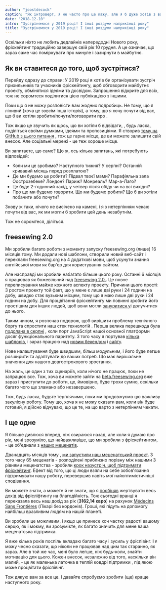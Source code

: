 ```yaml
---
author: "joostdecock"
caption: "Як інтроверт, я не часто про це кажу, але я б дуже хотів з вами познайомитися."
date: "2018-12-10"
intro: "Зустрінемося у 2019 році! І інші роздуми наприкінці року"
title: "Зустрінемося у 2019 році! І інші роздуми наприкінці року"
---
```



Оскільки ніхто не любить дедлайнів напередодні Нового року, фріскейтинг традиційно завершує свій рік 10 грудня. А це означає, що зараз саме час поміркувати про минуле і зазирнути в майбутнє.

## Як ви ставитеся до того, щоб зустрітися?

Перейду одразу до справи: У 2019 році я хотів би організувати зустріч прихильників та учасників фріскейтингу, щоб обговорити майбутнє проекту, обмінятися ідеями та досвідом. Запрошення відкрите для всіх, тож не соромтеся поділитися цією публікацією з іншими.

Поки що я не можу розповісти вам жодних подробиць. Не тому, що я лінивий (хоча це зовсім інша історія), а тому, що я хочу почути від вас, що б ви хотіли зробити/почути/поговорити про .

Тож якщо це звучить як щось, що ви хотіли б відвідати, , будь ласка, поділіться своїми думками, ідеями та пропозиціями. Я створив [тему на GitHub з цього питання](https://github.com/freesewing/meetup/issues/1) , тож це гарне місце, де ви можете залишити свій внесок. Але соціальні мережі - це теж хороше місце.

Ви запитаєте, що саме? Що ж, ось кілька запитань, які потребують відповідей:

 - Коли ми це зробимо? Наступного тижня? У серпні? Останній кривавий місяць перед розплатою?
 - Де ми будемо це робити? Підвал твоєї мами? Парафіяльна зала Оострозебеке? Лондон? Париж? Монреаль? Мар-а-Лаго?
 - Це буде 2-годинний захід, у четвер після обіду чи на всі вихідні?
 - Про що ми будемо говорити. Що ми будемо робити? Що б ви хотіли побачити або почути?


Знову ж таки, нічого не висічено на камені, і я з нетерпінням чекаю почути від вас, як ми могли б зробити цей день незабутнім.

Тож не соромтеся, діліться.

## freesewing 2.0

Ми зробили багато роботи з моменту запуску freesewing.org (лише) 16 місяців тому. Ми додали нові шаблони, створили новий веб-сайт і переклали freesewing.org на 4 додаткові мови, щоб усунути знання англійської мови як бар'єр для користування сайтом.

Але насправді ми зробили набагато більше цього року. Останні 6 місяців я працював як божевільний над [freesewing 2.0.](https://github.com/freesewing/freesewing). Це повне переписування майже кожного аспекту проекту. Причини цього прості: З ростом проекту той факт, що у мене є лише дві руки і 24 години на добу, швидко стає вузьким місцем, тому що я маю лише дві руки і 24 години на добу. Для процвітання фріскейтингу ми повинні зробити його простішим для інших людей, щоб вони могли [зануритися у](https://developer.freesewing.org)і долучитися до нього.

Таким чином, я розпочав подорож, щоб вирішити проблему технічного боргу та спростити наш стек технологій . Перша велика перешкода була [подолана в серпні](/blog/announcing-freesewing-library) , коли порт JavaScript нашої основної платформи досяг функціонального паритету. З того часу я портував [кілька шаблонів](https://github.com/freesewing/patterns), і зараз працюю над [новим бекендом](https://github.com/freesewing/backend) і [сайту](https://github.com/freesewing/website).

Нове налаштування буде швидшим, більш модульним, і його буде легше розширити та адаптувати до ваших потреб. Що має вирішальне значення для нашого довгострокового зростання.

На жаль, це один з тих сценаріїв, коли нічого не працює, поки не запрацює все. Тож, хоча ви можете зайти на [beta.freesewing.org](https://beta.freesewing.org) вже зараз і приступити до роботи, це, ймовірно, буде трохи сумно, оскільки багато чого ще зламано або незавершено.

Тож, будь ласка, будьте терплячими, поки ми продовжуємо цю важливу закулісну роботу. Тому що, хоча я не можу сказати вам, коли він буде готовий, я дійсно відчуваю, що це те, на що варто з нетерпінням чекати.

## І ще одне

Я більше дивлюся вперед, ніж озираюся назад, але коли я думаю про рік, мені зрозуміло, що найважливіше, що ми зробили з фріскейтингом, - це об'єднали з [наших меценатів](/community/who/patrons).

Дванадцять місяців тому , [ми запустили наш меценатський проект](/blog/calling-all-patrons). З того часу 65 меценатів - розподілені приблизно порівну між нашими 3 рівнями меценатства - зробили [крок назустріч, щоб підтримати фріскейтинг](/patrons/join). Ефект від того, що ці люди взяли на себе зобов'язання підтримувати нашу роботу, перевершив навіть мої найоптимістичніші сподівання.

Ви можете знати, а можете й не знати, що я [пообіцяв](/docs/about/pledge) жертвувати весь дохід від фрісліфтингу на благодійність. Тож сьогодні вранці я переказала весь наш дохід за рік (**3162,14 євро**) на рахунок [Médecins Sans Frontières](https://www.msf.org/) (Лікарі без кордонів). Гроші, які підуть на допомогу найбільш вразливим людям на нашій планеті.

Ви зробили це можливим, і якщо це принесе хоч частку радості вашому серцю, як і моєму, ви зрозумієте, як багато значить для мене ваша меценатська підтримка.

Я вже кілька років поспіль вкладаю багато часу і зусиль у фріспівінг. І я можу чесно сказати, що ніколи не працював над цим так старанно, як зараз. Але в той же час, мені було легше, ніж будь-коли, знайти мотивацію для цього. Кожен внесок, незалежно від того, наскільки він малий, - це як маленька латочка в теплій ковдрі підтримки , під якою може процвітати фріспівінг.

Тож дякую вам за все це. І давайте спробуємо зробити (ще) краще наступного року.

